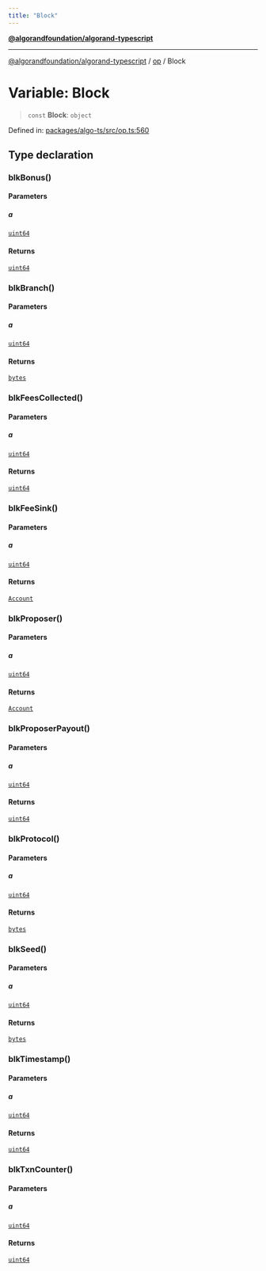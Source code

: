 ```yaml
---
title: "Block"
---
```


[**@algorandfoundation/algorand-typescript**](../../README.md)

***

[@algorandfoundation/algorand-typescript](../../README.md) / [op](../README.md) / Block

# Variable: Block

> `const` **Block**: `object`

Defined in: [packages/algo-ts/src/op.ts:560](https://github.com/algorandfoundation/puya-ts/blob/main/packages/algo-ts/src/op.ts#L560)

## Type declaration

### blkBonus()

#### Parameters

##### a

[`uint64`](../../index/type-aliases/uint64.md)

#### Returns

[`uint64`](../../index/type-aliases/uint64.md)

### blkBranch()

#### Parameters

##### a

[`uint64`](../../index/type-aliases/uint64.md)

#### Returns

[`bytes`](../../index/type-aliases/bytes.md)

### blkFeesCollected()

#### Parameters

##### a

[`uint64`](../../index/type-aliases/uint64.md)

#### Returns

[`uint64`](../../index/type-aliases/uint64.md)

### blkFeeSink()

#### Parameters

##### a

[`uint64`](../../index/type-aliases/uint64.md)

#### Returns

[`Account`](../../index/type-aliases/Account.md)

### blkProposer()

#### Parameters

##### a

[`uint64`](../../index/type-aliases/uint64.md)

#### Returns

[`Account`](../../index/type-aliases/Account.md)

### blkProposerPayout()

#### Parameters

##### a

[`uint64`](../../index/type-aliases/uint64.md)

#### Returns

[`uint64`](../../index/type-aliases/uint64.md)

### blkProtocol()

#### Parameters

##### a

[`uint64`](../../index/type-aliases/uint64.md)

#### Returns

[`bytes`](../../index/type-aliases/bytes.md)

### blkSeed()

#### Parameters

##### a

[`uint64`](../../index/type-aliases/uint64.md)

#### Returns

[`bytes`](../../index/type-aliases/bytes.md)

### blkTimestamp()

#### Parameters

##### a

[`uint64`](../../index/type-aliases/uint64.md)

#### Returns

[`uint64`](../../index/type-aliases/uint64.md)

### blkTxnCounter()

#### Parameters

##### a

[`uint64`](../../index/type-aliases/uint64.md)

#### Returns

[`uint64`](../../index/type-aliases/uint64.md)

